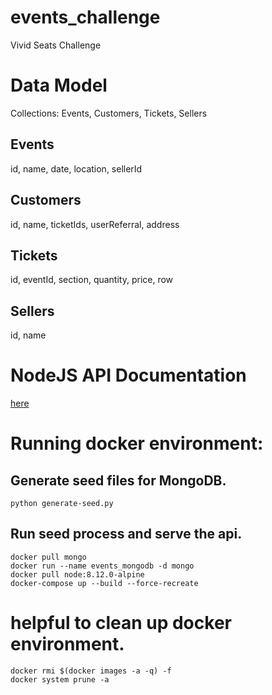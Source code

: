 # events_challenge
Vivid Seats Challenge


# Data Model
Collections: Events, Customers, Tickets, Sellers

## Events

id, name, date, location, sellerId


## Customers

id, name, ticketIds, userReferral, address


## Tickets

id, eventId, section, quantity, price, row


## Sellers

id, name


# NodeJS API Documentation

[here](https://github.com/emuro2/events_challenge/blob/master/api/README.md)


# Running docker environment:

## Generate seed files for MongoDB.
```
python generate-seed.py
```

## Run seed process and serve the api.
```
docker pull mongo
docker run --name events_mongodb -d mongo
docker pull node:8.12.0-alpine
docker-compose up --build --force-recreate
```


# helpful to clean up docker environment.
```
docker rmi $(docker images -a -q) -f
docker system prune -a
```
